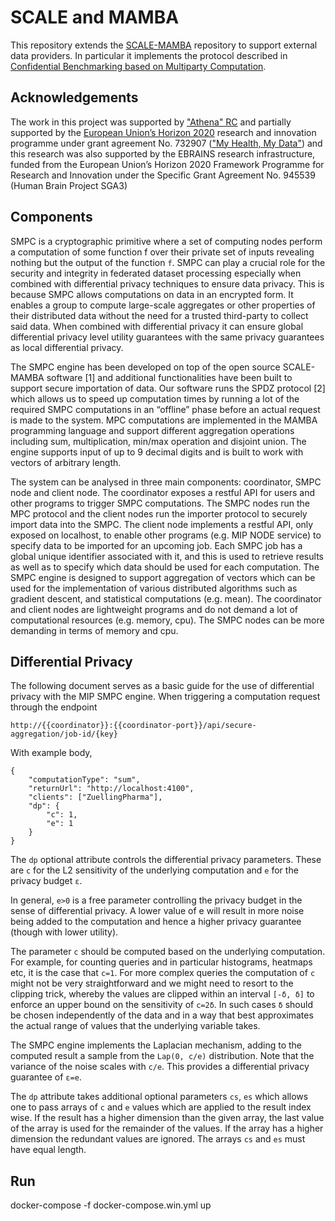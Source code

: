 # SCALE and MAMBA

This repository extends the [SCALE-MAMBA](https://github.com/KULeuven-COSIC/SCALE-MAMBA) repository to support external data providers. In particular it implements the protocol described in [Confidential Benchmarking based on Multiparty Computation](https://fc16.ifca.ai/preproceedings/10_Damgaard.pdf).

## Acknowledgements

The work in this project was supported by ["Athena" RC](https://www.athena-innovation.gr/en) and partially supported by the [European Union’s Horizon 2020](https://ec.europa.eu/programmes/horizon2020/en/) research and innovation programme under grant agreement No. 732907 (["My Health, My Data"](http://www.myhealthmydata.eu/why-mhmd/)) and this research was also supported by the EBRAINS research infrastructure, funded from the European Union’s Horizon 2020 Framework Programme for Research and Innovation under the Specific Grant Agreement No. 945539 (Human Brain Project SGA3)

## Components

SMPC is a cryptographic primitive where a set of computing nodes perform a computation of some function f over their private set of inputs revealing nothing but the output of the function `f`. SMPC can play a crucial role for the security and integrity in federated dataset processing especially when combined with differential privacy techniques to ensure data privacy. This is because SMPC allows computations on data in an encrypted form. It enables a group to compute large-scale aggregates or other properties of their distributed data without the need for a trusted third-party to collect said data. When combined with differential privacy it can ensure global differential privacy level utility guarantees with the same privacy guarantees as local differential privacy.

The SMPC engine has been developed on top of the open source SCALE-MAMBA software [1] and additional functionalities have been built to support secure importation of data. Our software runs the SPDZ protocol [2] which allows us to speed up computation times by running a lot of the required SMPC computations in an “offline” phase before an actual request is made to the system. MPC computations are implemented in the MAMBA programming language and support different aggregation operations including sum, multiplication, min/max operation and disjoint union. The engine supports input of up to 9 decimal digits and is built to work with vectors of arbitrary length.

The system can be analysed in three main components: coordinator, SMPC node and client node. The coordinator exposes a restful API for users and other programs to trigger SMPC computations. The SMPC nodes run the MPC protocol and the client nodes run the importer protocol to securely import data into the SMPC. The client node implements a restful API, only exposed on localhost, to enable other programs (e.g. MIP NODE service) to specify data to be imported for an upcoming job. Each SMPC job has a global unique identifier associated with it, and this is used to retrieve results as well as to specify which data should be used for each computation. The SMPC engine is designed to support aggregation of vectors which can be used for the implementation of various distributed algorithms such as gradient descent, and statistical computations (e.g. mean). The coordinator and client nodes are lightweight programs and do not demand a lot of computational resources (e.g. memory, cpu). The SMPC nodes can be more demanding in terms of memory and cpu.

## Differential Privacy


The following document serves as a basic guide for the use of differential privacy with the MIP SMPC engine. When triggering a computation request through the endpoint 

```
http://{{coordinator}}:{{coordinator-port}}/api/secure-aggregation/job-id/{key}
```

With example body,
```
{
    "computationType": "sum",
    "returnUrl": "http://localhost:4100",
    "clients": ["ZuellingPharma"],    
    "dp": {
        "c": 1,
        "e": 1
    }
}
```


The `dp` optional attribute controls the differential privacy parameters. These are `c` for the L2 sensitivity of the underlying computation and `e` for the privacy budget `ε`. 

In general, `e>0`  is a free parameter controlling the privacy budget in the sense of differential privacy. A lower value of e will result in more noise being added to the computation and hence a higher privacy guarantee (though with lower utility). 

The parameter `c` should be computed based on the underlying computation. For example, for counting queries and in particular histograms, heatmaps etc, it is the case that `c=1`. For more complex queries the computation of `c` might not be very straightforward and we might need to resort to the clipping trick, whereby the values are clipped within an interval `[-δ, δ]` to enforce an upper bound on the sensitivity of `c=2δ`. In such cases `δ` should be chosen independently of the data and in a way that best approximates the actual range of values that the underlying variable takes.

The SMPC engine implements the Laplacian mechanism, adding to the computed result a sample from the `Lap(0, c/e)` distribution. Note that the variance of the noise scales with `c/e`. 
This provides a differential privacy guarantee of `ε=e`. 

The `dp` attribute takes additional optional parameters `cs`, `es` which allows one to pass arrays of `c` and `e` values which are applied to the result index wise. If the result has a higher dimension than the given array, the last value of the array is used for the remainder of the values. If the array has a higher dimension the redundant values are ignored. The arrays `cs` and `es` must have equal length.


## Run

docker-compose -f docker-compose.win.yml up
